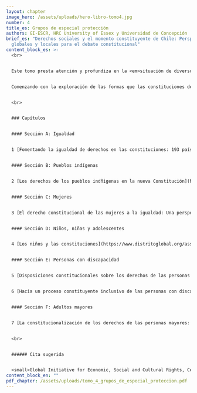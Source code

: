 ```yaml
---
layout: chapter
image_hero: /assets/uploads/hero-libro-tomo4.jpg
number: 4
title_es: Grupos de especial protección
authors: GI-ESCR, HRC University of Essex y Universidad de Concepción
brief_es: "Derechos sociales y el momento constituyente de Chile: Perspectivas
  globales y locales para el debate constitucional"
content_block_es: >-
  <br>


  Este tomo presta atención y profundiza en la <em>situación de diversos grupos que requieren especial protección de cara a la garantía real y sustantiva de los derechos sociales</em>, poniendo a disposición de quienes leen, una serie de elementos, argumentos y herramientas para incluir estos grupos dentro de la discusión sobre derechos sociales.


  Comenzando con la exploración de las formas que las constituciones de diferentes países utilizan para fomentar la igualdad de derechos en sus países, este tomo presenta reflexiones en torno al rol de la Constitución en la garantía de los derechos sociales de pueblos indígenas, mujeres; niños, niñas y adolescentes; personas con discapacidad y personas adultas mayores.


  <br>


  ### Capítulos


  #### Sección A: Igualdad


  1 [Fomentando la igualdad de derechos en las constituciones: 193 países en perspectiva](https://www.distritoglobal.org/assets/uploads/sprague_fomentando_la_igualdad_de_derechos_en_las_constituciones.pdf). Aleta Sprague, Pam Stek, Amy Raub y Jody Heymann


  #### Sección B: Pueblos indígenas


  2 [Los derechos de los pueblos indñigenas en la nueva Constitución](https://www.distritoglobal.org/assets/uploads/aylwin_los_derechos_de_pueblos_indigenas_en_la_nueva_constitucion.pdf). José Aylwin


  #### Sección C: Mujeres


  3 [El derecho constitucional de las mujeres a la igualdad: Una perspectiva comparada](https://www.distritoglobal.org/assets/uploads/campbell_el_derecho_constitucional_de_las_mujeres_a_la_igualdad.pdf). Meghan Campbell


  #### Sección D: Niños, niñas y adolescentes


  4 [Los niños y las constituciones](https://www.distritoglobal.org/assets/uploads/nolan_los_ninos_y_las_constituciones.pdf). Aoife Nolan y Conor O'Mahony


  #### Sección E: Personas con discapacidad


  5 [Disposiciones constitucionales sobre los derechos de las personas con discapacidad: Enfoques nacionales y contexto internacional](https://www.distritoglobal.org/assets/uploads/moreno_disposiciones_constitucionales_sobre_los_derechos_de_las_personas_con_discapacidad.pdf). Gonzalo Moreno, Michael Ashley Stein y Jody Heymann


  6 [Hacia un proceso constituyente inclusivo de las personas con discapacidad](https://www.distritoglobal.org/assets/uploads/marshall_hacia_un_proceso_constituyente_inclusivo_de_las_personas_con_discapacidad.pdf). Pablo Marshall, Viviana Ponce de León y Eduardo Marchant


  #### Sección F: Adultos mayores


  7 [La constitucionalización de los derechos de las personas mayores: Una práctica emergente](https://www.distritoglobal.org/assets/uploads/megret_la_constitucionalizacion_de_los_derechos_de_las_personas_mayores.pdf). Frederic Megret y Alexander Agnello


  <br>


  ###### Cita sugerida


  <small>Global Initiative for Economic, Social and Cultural Rights, Centro de Derechos Humanos de la Universidad de Essex y Universidad de Concepción (2021) Derechos sociales y el momento constituyente de Chile: Perspectivas globales y locales para el debate constitucional. Tomo IV: Grupos de especial protección. Santiago, Chile: Global Initiative for Economic, Social and Cultural Rights. DOI: 10.53110/ZOIT6415.</small>
content_block_en: ""
pdf_chapter: /assets/uploads/tomo_4_grupos_de_especial_proteccion.pdf
---
```

